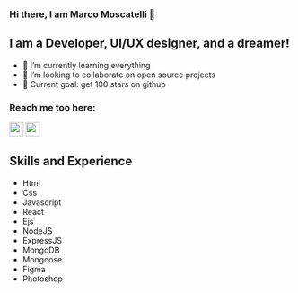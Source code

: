 ### Hi there, I am Marco Moscatelli 👋

## I am a Developer, UI/UX designer, and a dreamer!

- 🌱 I’m currently learning everything
- 👯 I’m looking to collaborate on open source projects
- 🥅 Current goal: get 100 stars on github

### Reach me too here:

[<img width='25px' src='https://res.cloudinary.com/marcomoscatelli-dev/image/upload/v1646667915/Github/stack-overflow-brands_white_buucdf.svg' />](https://stackoverflow.com/users/17861799/moscatelli-marco)
[<img width='25px' src='https://res.cloudinary.com/marcomoscatelli-dev/image/upload/v1646667915/Github/stack-overflow-brands_white_buucdf.svg' />](marcomoscatelli.dev@gmail.com)

## Skills and Experience

- Html
- Css
- Javascript
- React
- Ejs
- NodeJS
- ExpressJS
- MongoDB
- Mongoose
- Figma
- Photoshop
